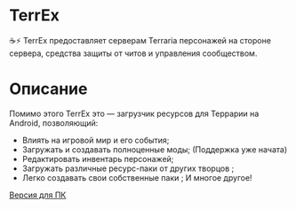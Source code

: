 # TerrEx
☕️⚡ TerrEx предоставляет серверам Terraria персонажей на стороне сервера, средства защиты от читов и управления сообществом.

# Описание
Помимо этого TerrEx это — загрузчик ресурсов для Террарии на Android, позволяющий:

- Влиять на игровой мир и его события;
- Загружать и создавать полноценные моды; (Поддержка уже начата)
- Редактировать инвентарь персонажей;
- Загружать различные ресурс-паки от других творцов ;
- Легко создавать свои собственные паки ; И многое другое!

[Версия для ПК]()

